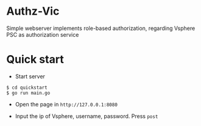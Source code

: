 # Authz-Vic

Simple webserver implements role-based authorization, regarding Vsphere PSC as authorization service


# Quick start

* Start server

```
$ cd quickstart
$ go run main.go
```

* Open the page in `http://127.0.0.1:8080`

* Input the ip of Vsphere, username, password. Press `post`